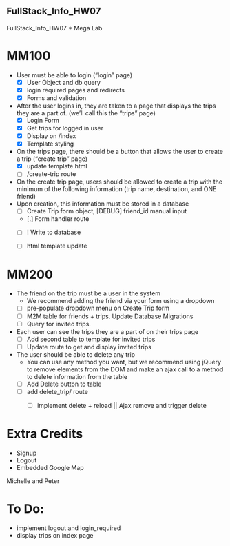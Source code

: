 ## FullStack_Info_HW07
FullStack_Info_HW07 * Mega Lab

# MM100
* User must be able to login (“login” page)
  * [X] User Object and db query
  * [X] login required pages and redirects
  * [X] Forms and validation

* After the user logins in, they are taken to a page that displays the trips they
are a part of. (we’ll call this the “trips” page)
  * [X] Login Form
  * [X] Get trips for logged in user
  * [X] Display on /index
  * [X] Template styling
* On the trips page, there should be a button that allows the user to create a trip (“create trip” page)
  * [X] update template html
  * [ ] /create-trip route
* On the create trip page, users should be allowed to create a trip with the minimum of the following information (trip name, destination, and ONE friend)
* Upon creation, this information must be stored in a database
  * [ ] Create Trip form object, [DEBUG] friend_id manual input
  * [.] Form handler route
  * [ ] ! Write to database
  * [ ] html template update


# MM200
* The friend on the trip must be a user in the system
  * We recommend adding the friend via your form using a dropdown
  * [ ] pre-populate dropdown menu on Create Trip form
  * [ ] M2M table for friends + trips. Update Database Migrations
  * [ ] Query for invited trips.
* Each user can see the trips they are a part of on their trips page
  * [ ] Add second table to template for invited trips
  * [ ] Update route to get and display invited trips
* The user should be able to delete any trip
  * You can use any method you want, but we recommend using jQuery to remove elements from the DOM and make an ajax call to a method to delete information from the table
  * [ ] Add Delete button to table
  * [ ] add delete_trip/<value> route
    * [ ] implement delete + reload || Ajax remove and trigger delete






# Extra Credits
* Signup
* Logout
* Embedded Google Map

Michelle and Peter

# To Do:
* implement logout and login_required
* display trips on index page
